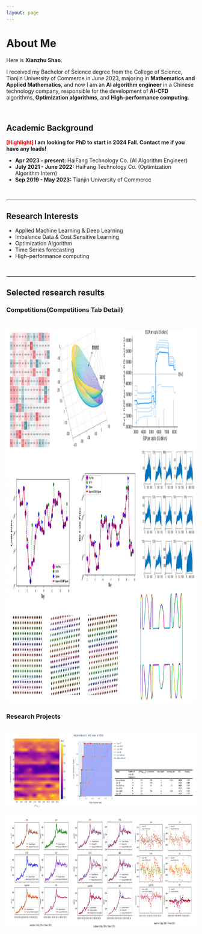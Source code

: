 ```yaml
---
layout: page
---
```


# About Me
Here is **Xianzhu Shao**.

I received my Bachelor of Science degree from the College of Science, Tianjin University of Commerce in June 2023, majoring in **Mathematics and Applied Mathematics**, and now I am an **AI algorithm engineer** in a Chinese technology company, responsible for the development of **AI-CFD** algorithms, **Optimization algorithms**, and **High-performance computing**. 

<br>

## Academic Background

**<font color='red'>[Highlight]</font> I am looking for PhD to start in 2024 Fall. Contact me if you have any leads!**
- **Apr 2023 - present:** HaiFang Technology Co. (AI Algorithm Engineer)
- **July 2021 - June 2022:** HaiFang Technology Co. (Optimization Algorithm Intern)
- **Sep 2019 - May 2023:** Tianjin University of Commerce

<br>

---

## Research Interests

- Applied Machine Learning & Deep Learning
- Imbalance Data & Cost Sensitive Learning
- Optimization Algorithm
- Time Series forecasting 
- High-performance computing

<br>

---

## Selected research results
### Competitions(Competitions Tab Detail)
<br>
<img src="/images/Competiton.png" class="floatpic" width="800" height="1000">
<br>

### Research Projects
<br>
<img src="/images/p1.png" class="floatpic" width="800" height="200">
<br>
<br>
<img src="/images/p2.png" class="floatpic" width="800" height="300">
<br>

